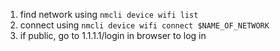 1. find network using `nmcli device wifi list`
2. connect using `nmcli device wifi connect $NAME_OF_NETWORK`
3. if public, go to 1.1.1.1/login in browser to log in
